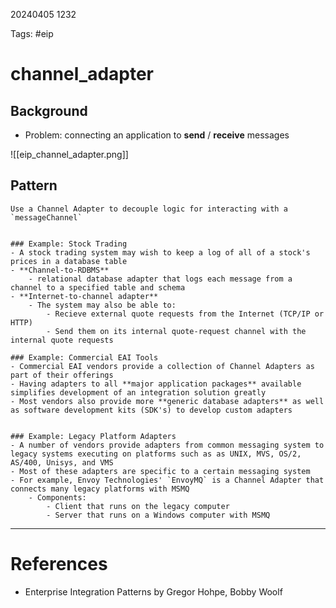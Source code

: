 20240405 1232

Tags: #eip

# channel_adapter

## Background
- Problem: connecting an application to **send** / **receive** messages

![[eip_channel_adapter.png]]

## Pattern
```ad-tldr
Use a Channel Adapter to decouple logic for interacting with a `messageChannel`
```

```ad-quote

### Example: Stock Trading 
- A stock trading system may wish to keep a log of all of a stock's prices in a database table
- **Channel-to-RDBMS**
	- relational database adapter that logs each message from a channel to a specified table and schema 
- **Internet-to-channel adapter**
	- The system may also be able to:
		- Recieve external quote requests from the Internet (TCP/IP or HTTP)
		- Send them on its internal quote-request channel with the internal quote requests
	
### Example: Commercial EAI Tools 
- Commercial EAI vendors provide a collection of Channel Adapters as part of their offerings
- Having adapters to all **major application packages** available simplifies development of an integration solution greatly
- Most vendors also provide more **generic database adapters** as well as software development kits (SDK's) to develop custom adapters
 
 
### Example: Legacy Platform Adapters 
- A number of vendors provide adapters from common messaging system to legacy systems executing on platforms such as as UNIX, MVS, OS/2, AS/400, Unisys, and VMS
- Most of these adapters are specific to a certain messaging system
- For example, Envoy Technologies' `EnvoyMQ` is a Channel Adapter that connects many legacy platforms with MSMQ
	- Components:
		- Client that runs on the legacy computer 
		- Server that runs on a Windows computer with MSMQ
```


--- 
# References
- Enterprise Integration Patterns by Gregor Hohpe, Bobby Woolf
